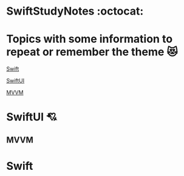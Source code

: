 # SwiftStudyNotes :octocat:
# Topics with some information to repeat or remember the theme :heart_eyes_cat:
[Swift](https://github.com/EgorNesterenkoSPB/SwiftStudyNotes#Swift)

[SwiftUI](https://github.com/EgorNesterenkoSPB/SwiftStudyNotes#SwiftUI)

[MVVM](https://github.com/EgorNesterenkoSPB/SwiftStudyNotes#MVVM)
# SwiftUI :cupid:

## MVVM

# Swift
